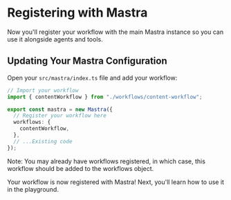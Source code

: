 # Registering with Mastra

Now you'll register your workflow with the main Mastra instance so you can use it alongside agents and tools.

## Updating Your Mastra Configuration

Open your `src/mastra/index.ts` file and add your workflow:

```typescript
// Import your workflow
import { contentWorkflow } from "./workflows/content-workflow";

export const mastra = new Mastra({
  // Register your workflow here
  workflows: {
    contentWorkflow,
  },
  // ...Existing code
});
```

Note: You may already have workflows registered, in which case, this workflow should be added to the workflows object.

Your workflow is now registered with Mastra! Next, you'll learn how to use it in the playground.
